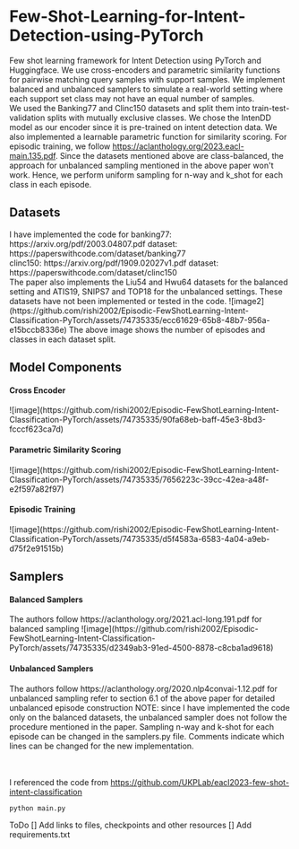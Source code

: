 # Few-Shot-Learning-for-Intent-Detection-using-PyTorch
Few shot learning framework for Intent Detection using PyTorch and Huggingface. We use cross-encoders and parametric similarity functions for pairwise matching query samples with support samples. We implement balanced and unbalanced samplers to simulate a real-world setting where each support set class may not have an equal number of samples.
<br>
We used the Banking77 and Clinc150 datasets and split them into train-test-validation splits with mutually exclusive classes. We chose the IntenDD model as our encoder since it is pre-trained on intent detection data. We also implemented a learnable parametric function for similarity scoring. For episodic training, we follow https://aclanthology.org/2023.eacl-main.135.pdf. Since the datasets mentioned above are class-balanced, the approach for unbalanced sampling mentioned in the above paper won't work. Hence, we perform uniform sampling for n-way and k_shot for each class in each episode.
<br>
<h2>Datasets</h2>
I have implemented the code for 
banking77: https://arxiv.org/pdf/2003.04807.pdf 
dataset: https://paperswithcode.com/dataset/banking77
<br>
clinc150: https://arxiv.org/pdf/1909.02027v1.pdf
dataset: https://paperswithcode.com/dataset/clinc150
<br>
The paper also implements the Liu54 and Hwu64 datasets for the balanced setting and ATIS19, SNIPS7 and TOP18 for the unbalanced settings. These datasets have not been implemented or tested in the code.
![image2](https://github.com/rishi2002/Episodic-FewShotLearning-Intent-Classification-PyTorch/assets/74735335/ecc61629-65b8-48b7-956a-e15bccb8336e)
The above image shows the number of episodes and classes in each dataset split.
<h2>Model Components</h2>
<h4>Cross Encoder</h4>
![image](https://github.com/rishi2002/Episodic-FewShotLearning-Intent-Classification-PyTorch/assets/74735335/90fa68eb-baff-45e3-8bd3-fcccf623ca7d)
<h4>Parametric Similarity Scoring</h4>
![image](https://github.com/rishi2002/Episodic-FewShotLearning-Intent-Classification-PyTorch/assets/74735335/7656223c-39cc-42ea-a48f-e2f597a82f97)
<h4>Episodic Training</h4>
![image](https://github.com/rishi2002/Episodic-FewShotLearning-Intent-Classification-PyTorch/assets/74735335/d5f4583a-6583-4a04-a9eb-d75f2e91515b)

<h2>Samplers</h2>
<h4>Balanced Samplers</h4>
The authors follow https://aclanthology.org/2021.acl-long.191.pdf for balanced sampling
![image](https://github.com/rishi2002/Episodic-FewShotLearning-Intent-Classification-PyTorch/assets/74735335/d2349ab3-91ed-4500-8878-c8cba1ad9618)
<h4>Unbalanced Samplers</h4>
The authors follow https://aclanthology.org/2020.nlp4convai-1.12.pdf for unbalanced sampling
refer to section 6.1 of the above paper for detailed unbalanced episode construction
NOTE: since I have implemented the code only on the balanced datasets, the unbalanced sampler does not follow the procedure mentioned in the paper. Sampling n-way and k-shot for each episode can be changed in the samplers.py file. Comments indicate which lines can be changed for the new implementation.

<br><br>
I referenced the code from https://github.com/UKPLab/eacl2023-few-shot-intent-classification

```
python main.py
```
ToDo
[] Add links to files, checkpoints and other resources
[] Add requirements.txt
